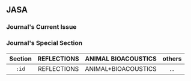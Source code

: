 ## JASA

### Journal's Current Issue

<Route author="Derekmini auto-bot-ty" example="/jasa/current" path="/jasa/current" radar="1" rssbud="1">

</Route>

### Journal's Special Section

<Route author="Derekmini" example="/jasa/section/ANIMAL+BIOACOUSTICS" path="/jasa/section/:id" :paramsDesc="['Section 名称，复制 URL 中 tocSection 部分']" radar="1" rssbud="1">

| Section | REFLECTIONS | ANIMAL BIOACOUSTICS | others |
| :-----: | :---------: | :-----------------: | :----: |
|  `:id`  | REFLECTIONS | ANIMAL+BIOACOUSTICS |   ...  |

</Route>
